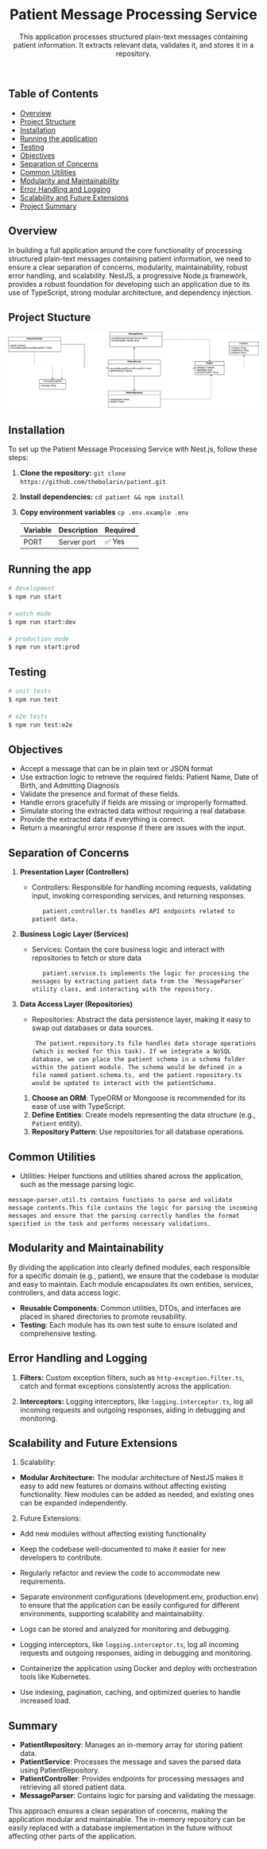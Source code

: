 <p>
  <h1 align="center">Patient Message Processing Service</h1>
  <p align="center">
   This application processes structured plain-text messages containing patient information. It extracts relevant data, validates it, and stores it in a repository.
  </p>
</p>

<br>

## Table of Contents

- [Overview](#overview)
- [Project Structure](#project-structure)
- [Installation](#installation)
- [Running the application](#running-the-app)
- [Testing](#testing)
- [Objectives](#objectives)
- [Separation of Concerns](#separation-of-concerns)
- [Common Utilities](#common-utilities)
- [Modularity and Maintainability](#modularity-and-maintainability)
- [Error Handling and Logging](#error-handling-and-logging)
- [Scalability and Future Extensions](#scalability-and-future-extensions)
- [Project Summary](#summary)


## Overview
In building a full application around the core functionality of processing structured plain-text messages containing patient information, we need to ensure a clear separation of concerns, modularity, maintainability, robust error handling, and scalability. NestJS, a progressive Node.js framework, provides a robust foundation for developing such an application due to its use of TypeScript, strong modular architecture, and dependency injection.

## Project Stucture

![The UML class diagram](./patient.drawio.png)

## Installation

To set up the Patient Message Processing Service with Nest.js, follow these steps:

1. **Clone the repository:** `git clone https://github.com/thebolarin/patient.git`

2. **Install dependencies:** `cd patient && npm install`

3. **Copy environment variables** `cp .env.example .env`

   | Variable                          | Description                                              | Required |
   | :-------------------------------- | :------------------------------------------------------- | :------- |
   | PORT                              | Server port                                              | ✅ Yes   |


  ## Running the app

  ```bash
  # development
  $ npm run start

  # watch mode
  $ npm run start:dev

  # production mode
  $ npm run start:prod
  ```

## Testing

```bash
# unit tests
$ npm run test

# e2e tests
$ npm run test:e2e
```

## Objectives

- Accept a message that can be in plain text or JSON format
- Use extraction logic to retrieve the required fields: Patient Name, Date of Birth, and Admitting Diagnosis
- Validate the presence and format of these fields.
- Handle errors gracefully if fields are missing or improperly formatted.
- Simulate storing the extracted data without requiring a real database.
- Provide the extracted data if everything is correct.
- Return a meaningful error response if there are issues with the input.

## Separation of Concerns

1. **Presentation Layer (Controllers)**
    - Controllers: Responsible for handling incoming requests, validating input, invoking corresponding services, and returning responses.
        
             patient.controller.ts handles API endpoints related to patient data.

2. **Business Logic Layer (Services)**
    - Services: Contain the core business logic and interact with repositories to fetch or store data
        
             patient.service.ts implements the logic for processing the messages by extracting patient data from the `MessageParser` utility class, and interacting with the repository.

3. **Data Access Layer (Repositories)**
     - Repositories: Abstract the data persistence layer, making it easy to swap out databases or data sources.
        
            The patient.repository.ts file handles data storage operations (which is mocked for this task). If we integrate a NoSQL database, we can place the patient schema in a schema folder within the patient module. The schema would be defined in a file named patient.schema.ts, and the patient.repository.ts would be updated to interact with the patientSchema.
    1. **Choose an ORM**: TypeORM or Mongoose is recommended for its ease of use with TypeScript.
    2. **Define Entities**: Create models representing the data structure (e.g., `Patient` entity).
    3. **Repository Pattern**: Use repositories for all database operations.

## Common Utilities

   - Utilities: Helper functions and utilities shared across the application, such as the message parsing logic.
    
    message-parser.util.ts contains functions to parse and validate message contents.This file contains the logic for parsing the incoming messages and ensure that the parsing correctly handles the format specified in the task and performs necessary validations.


## Modularity and Maintainability
By dividing the application into clearly defined modules, each responsible for a specific domain (e.g., patient), we ensure that the codebase is modular and easy to maintain. Each module encapsulates its own entities, services, controllers, and data access logic.

- **Reusable Components**: Common utilities, DTOs, and interfaces are placed in shared directories to promote reusability.
- **Testing**: Each module has its own test suite to ensure isolated and comprehensive testing.

## Error Handling and Logging
1. **Filters:** Custom exception filters, such as `http-exception.filter.ts`, catch and format exceptions consistently across the application.

2. **Interceptors:** Logging interceptors, like `logging.interceptor.ts`, log all incoming requests and outgoing responses, aiding in debugging and monitoring.


## Scalability and Future Extensions

1. Scalability:

- **Modular Architecture:**
        The modular architecture of NestJS makes it easy to add new features or domains without affecting existing functionality. New modules can be added as needed, and existing ones can be expanded independently.

2. Future Extensions:

- Add new modules without affecting existing functionality
- Keep the codebase well-documented to make it easier for new developers to contribute.
- Regularly refactor and review the code to accommodate new requirements.
- Separate environment configurations (development.env, production.env) to ensure that the application can be easily configured for different environments, supporting scalability and maintainability.
- Logs can be stored and analyzed for monitoring and debugging.
- Logging interceptors, like `logging.interceptor.ts`, log all incoming requests and outgoing responses, aiding in debugging and monitoring.
- Containerize the application using Docker and deploy with orchestration tools like Kubernetes.

- Use indexing, pagination, caching, and optimized queries to handle increased load.


## Summary
- **PatientRepository**: Manages an in-memory array for storing patient data.
- **PatientService**: Processes the message and saves the parsed data using PatientRepository.
- **PatientController**: Provides endpoints for processing messages and retrieving all stored patient data.
- **MessageParser**: Contains logic for parsing and validating the message.


This approach ensures a clean separation of concerns, making the application modular and maintainable. The in-memory repository can be easily replaced with a database implementation in the future without affecting other parts of the application.
